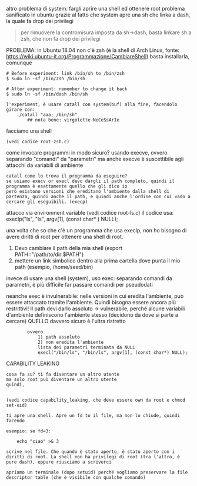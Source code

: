 
altro problema di system: fargli aprire una shell ed ottenere root
	problema sanificato in ubuntu grazie al fatto che system apre una sh che linka a dash, la quale fa drop dei privilegi

> per rimuovere la contromisura imposta da sh->dash, basta linkare sh a zsh, che non fa drop dei privilegi

PROBLEMA: in Ubuntu 18.04 non c'è zsh (è la shell di Arch Linux, fonte: https://wiki.ubuntu-it.org/Programmazione/CambiareShell)
	basta installarla, comunque

	# Before experiment: link /bin/sh to /bin/zsh
	$ sudo ln -sf /bin/zsh /bin/sh

	# After experiment: remember to change it back
	$ sudo ln -sf /bin/dash /bin/sh

	l'experiment, è usare catall con system(buf) alla fine, facendolo girare con:
		./catall "aaa; /bin/sh"
			## nota bene: virgolette NeCeSsArIe


facciamo una shell

	(vedi codice root-zsh.c)


come invocare programmi in modo sicuro?
	usando execve, ovvero separando "comandi" da "parametri"
		ma anche execve è suscettibile agli attacchi da variabili di ambiente

	catall come lo trova il programma da eseguire?
	se usiamo execv or execl devo dargli il path completo, quindi il programma è esattamente quello che gli dico io
	però esistono versioni che ereditano l'ambiente dalla shell di partenza, quindi anche il path, e quindi anche l'ordine con cui vado a cercare gli eseguibili. (execp)

attacco via environment variable
	(vedi codice root-ls.c)
		il codice usa:
			execlp("ls", "ls", argv[1], (const char* ) NULL);

una volta che so che c'è un programma che usa execlp, non ho bisogno di avere diritti di root per ottenere una shell di root.

1) Devo cambiare il path della mia shell (export PATH="/path/to/dir:$PATH")
2) mettere un link simbolico dentro alla prima cartella dove punta il mio path (esempio, /home/seed/bin)



invece di usare una shell (system), uso exec: separando comandi da parametri, è più difficile far passare comandi per pseudodati

neanche exec è invulnerabile:
	nelle versioni in cui eredita l'ambiente, può essere attaccato tramite l'ambiente. Quindi bisogna essere ancora più restrittivi!
		Il path devi darlo assoluto -> vulnerabile, perché alcune variabili d'ambiente definiscono l'ambiente stesso (decidono da dove si parte a cercare)
			QUELLO davvero sicuro è l'ultra ristretto

			ovvero
				1) path assoluto
				2) non eredita l'ambiente
				lista dei parametri terminata da NULL
				execl("/bin/ls", "/bin/ls", argv[1], (const char*) NULL);



CAPABILITY LEAKING

	cosa fa su? ti fa diventare un altro utente
	ma solo root può diventare un altro utente
	quindi, 


	(vedi codice capability_leaking, che deve essere own da root e chmod set-uid)

	ti apre una shell. Apre un fd to il file, ma non lo chiude, quindi facendo

	esempio: se fd=3:

		echo "ciao" >& 3

	scrive nel file. Che quando è stato aperto, è stato aperto con i diritti di root. La shell non ha privilegi di root (tra l'altro, è pure dash), eppure riusciamo a scriverci

	apriamo un terminale (dopo setuid) perché vogliamo preservare la file descriptor table (che è visibile con qualche comando)
